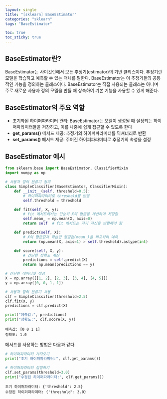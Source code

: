 ```yaml
---
layout: single
title: "[sklearn] BaseEstimator"
categories: "sklearn"
tags: "BaseEstimator"

toc: true
toc_sticky: true
---
```


## BaseEstimator란?
BaseEstimator는 사이킷런에서 모든 추정기(estimator)의 기반 클리스이다. 추정기란 모델을 학습하고 예측할 수 있는 객체를 말한다. BaseEstimator는 이 추정기들의 공통적인 기능을 정의하는 클래스이다. BaseEstimator는 직접 사용되는 클래스는 아니며 주로 새로운 사용자 정의 모델을 만들 때 상속하여 기본 기능을 사용할 수 있게 해준다.

## BaseEstimator의 주요 역할
- 초기화된 하이퍼파라미터 관리: BaseEstimator는 모델이 생성될 때 설정되는 하이퍼파라미터들을 저장하고, 이를 나중에
 쉽게 접근할 수 있도록 한다
- **get_params()** 메서드 제공: 추정기의 하이퍼파라미터를 딕셔너리로 반환
- **set_params()** 메서드 제공: 주어진 하이퍼파라미터로 추정기의 속성을 설정

## BaseEstimator 예시
```python
from sklearn.base import BaseEstimator, ClassifierMixin
import numpy as np

# 사용자 정의 분류기 정의
class SimpleClassifier(BaseEstimator, ClassifierMixin):
    def __init__(self, threshold=0.5):
        # 하이퍼파라미터로 threshold를 받음
        self.threshold = threshold

    def fit(self, X, y):
        # fit 메서드에서는 단순히 X의 평균을 계산하여 저장함
        self.mean_ = np.mean(X, axis=0)
        return self  # fit 메서드는 자기 자신을 반환해야 함

    def predict(self, X):
        # X의 평균값과 학습한 평균값(mean_)을 비교하여 예측
        return (np.mean(X, axis=1) > self.threshold).astype(int)

    def score(self, X, y):
        # 간단한 정확도 계산
        predictions = self.predict(X)
        return np.mean(predictions == y)

# 간단한 데이터셋 생성
X = np.array([[1, 2], [2, 3], [3, 4], [4, 5]])
y = np.array([0, 0, 1, 1])

# 사용자 정의 분류기 사용
clf = SimpleClassifier(threshold=2.5)
clf.fit(X, y)
predictions = clf.predict(X)

print("예측값:", predictions)
print("정확도:", clf.score(X, y))
```

    예측값: [0 0 1 1]
    정확도: 1.0


메서드를 사용하는 방법은 다음과 같다.

```python
# 하이퍼파라미터 가져오기
print("초기 하이퍼파라미터:", clf.get_params())

# 하이퍼파라미터 설정하기
clf.set_params(threshold=3.0)
print("수정된 하이퍼파라미터:", clf.get_params())
```

    초기 하이퍼파라미터: {'threshold': 2.5}
    수정된 하이퍼파라미터: {'threshold': 3.0}


